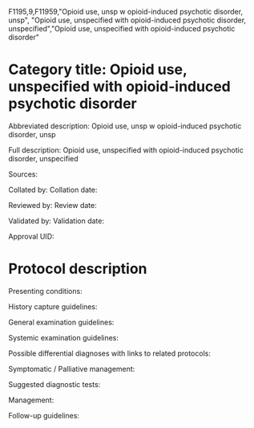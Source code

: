 F1195,9,F11959,"Opioid use, unsp w opioid-induced psychotic disorder, unsp", "Opioid use, unspecified with opioid-induced psychotic disorder, unspecified","Opioid use, unspecified with opioid-induced psychotic disorder"
# Category title: Opioid use, unspecified with opioid-induced psychotic disorder

Abbreviated description: Opioid use, unsp w opioid-induced psychotic disorder, unsp

Full description: Opioid use, unspecified with opioid-induced psychotic disorder, unspecified

Sources:

Collated by:
Collation date:

Reviewed by:
Review date:

Validated by:
Validation date:

Approval UID:

# Protocol description

Presenting conditions:

History capture guidelines:

General examination guidelines:

Systemic examination guidelines:

Possible differential diagnoses with links to related protocols:

Symptomatic / Palliative management:

Suggested diagnostic tests:

Management:

Follow-up guidelines:
